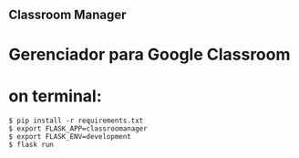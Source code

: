 ## Classroom Manager

# Gerenciador para Google Classroom

# on terminal:
```
$ pip install -r requirements.txt
$ export FLASK_APP=classroomanager
$ export FLASK_ENV=development
$ flask run
```